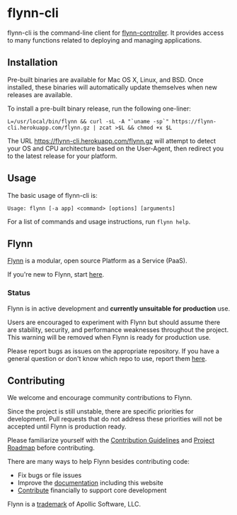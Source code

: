 # flynn-cli

flynn-cli is the command-line client for
[flynn-controller](https://github.com/flynn/flynn-controller). It provides
access to many functions related to deploying and managing applications.

## Installation

Pre-built binaries are available for Mac OS X, Linux, and BSD. Once installed,
these binaries will automatically update themselves when new releases are
available.

To install a pre-built binary release, run the following one-liner:

```shell
L=/usr/local/bin/flynn && curl -sL -A "`uname -sp`" https://flynn-cli.herokuapp.com/flynn.gz | zcat >$L && chmod +x $L
```

The URL https://flynn-cli.herokuapp.com/flynn.gz will attempt to detect your OS
and CPU architecture based on the User-Agent, then redirect you to the latest
release for your platform.

## Usage

The basic usage of flynn-cli is:

```text
Usage: flynn [-a app] <command> [options] [arguments]
```

For a list of commands and usage instructions, run `flynn help`.

## Flynn 

[Flynn](https://flynn.io) is a modular, open source Platform as a Service (PaaS). 

If you're new to Flynn, start [here](https://github.com/flynn/flynn).

### Status

Flynn is in active development and **currently unsuitable for production** use. 

Users are encouraged to experiment with Flynn but should assume there are stability, security, and performance weaknesses throughout the project. This warning will be removed when Flynn is ready for production use.

Please report bugs as issues on the appropriate repository. If you have a general question or don't know which repo to use, report them [here](https://github.com/flynn/flynn/issues).

## Contributing

We welcome and encourage community contributions to Flynn.

Since the project is still unstable, there are specific priorities for development. Pull requests that do not address these priorities will not be accepted until Flynn is production ready.

Please familiarize yourself with the [Contribution Guidelines](https://flynn.io/docs/contributing) and [Project Roadmap](https://flynn.io/docs/roadmap) before contributing.

There are many ways to help Flynn besides contributing code:

 - Fix bugs or file issues
 - Improve the [documentation](https://github.com/flynn/flynn.io) including this website
 - [Contribute](https://flynn.io/#sponsor) financially to support core development

Flynn is a [trademark](https://flynn.io/docs/trademark-guidelines) of Apollic Software, LLC.
